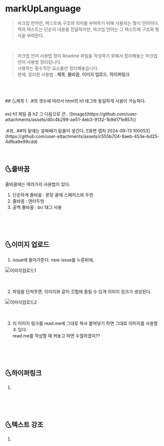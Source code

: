 # markUpLanguage  

> 마크업 언어란, 텍스트에 구조와 의미를 부여하기 위해 사용되는 형식 언어이다.  
> 책의 텍스트는 단순히 내용을 전달하지만, 마크업 언어는 그 텍스트에 구조와 형식을 부여한다.
<br/>

>마크업 언어 사용법 정리
>Readme 파일을 작성하기 위해서 정리해놓는 마크업 언어 사용법 정리입니다.  
>사용하는 필수적인 요소들만 정리해놓습니다.  
>현재, 정리된 사용법 : **제목**, **줄바꿈**, **이미지 업로드**, **하이퍼링크**
<br/>
<br/>
<br/>
## 🌜제목
1. .#의 갯수에 따라서 html의 h1 태그와 동일하게 사용이 가능하다.  
<br/><br/>
ex) h1 제일 큼 h2 그 다음으로 큰..
![image](https://github.com/user-attachments/assets/d0c4b299-ae51-4eb3-9132-1b9d171e857c)
<br/><br/>
.#과, .##의 밑에는 알짜배기 밑줄이 생긴다.
![화면 캡처 2024-09-13 100053](https://github.com/user-attachments/assets/c555b704-9aeb-453e-bd25-4dfba9e99cdd)
<br/><br/><br/>

## 🌜줄바꿈
줄바꿈에는 여러가지 사용법이 있다.  
1. 단순하게 줄바꿈 : 문장 끝에 스페이스바 두번
3. 줄바꿈 : 엔터두방
4. 공백 줄바꿈 : br/ 태그 사용

<br/><br/><br/>
## 🌜이미지 업로드
1. issue에 들어가준다. new issue를 누른뒤에,

![이미지업로드1](https://github.com/user-attachments/assets/e41a5b29-ca1b-4718-8d30-dae2302a18dc)
<br/><br/><br/>

2. 파일을 던져주면, 이미지와 같이 깃헙에 올릴 수 있게 이미지 링크가 생성된다.

![이미지업로드2](https://github.com/user-attachments/assets/3f20b9d1-955b-4340-bb19-3ec71f442540)
<br/><br/><br/>

3. 이 이미지 링크를 read.me에 그대로 복사 붙여넣기 하면 그대로 이미지를 사용할 수 있다.  
read.me를 작성할 때 켜놓고 하면 수월하겠지??

<br/><br/><br/>
## 🌜하이퍼링크
1. 

<br/><br/><br/>
## 🌜텍스트 강조
1. 
